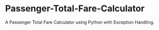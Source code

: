 # Passenger-Total-Fare-Calculator
A Passenger Total Fare Calculator using Python with Exception Handling.
